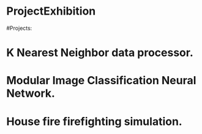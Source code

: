 # ProjectExhibition
#Projects: 
# K Nearest Neighbor data processor. 
# Modular Image Classification Neural Network.
# House fire firefighting simulation.
